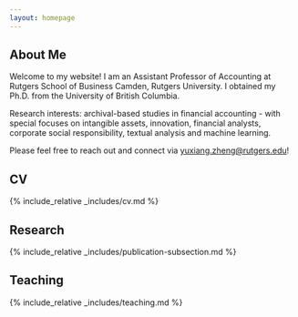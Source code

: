 ```yaml
---
layout: homepage
---
```

## About Me

Welcome to my website! I am an Assistant Professor of Accounting at Rutgers School of Business Camden, Rutgers University. I obtained my Ph.D. from the University of British Columbia.

Research interests: archival-based studies in financial accounting - with special focuses on intangible assets, innovation, financial analysts, corporate social responsibility, textual analysis and machine learning.

Please feel free to reach out and connect via <a href="mailto:yuxiang.zheng@rutgers.edu">yuxiang.zheng@rutgers.edu</a>!

## CV
{% include_relative _includes/cv.md %}

## Research
{% include_relative _includes/publication-subsection.md %}

## Teaching
{% include_relative _includes/teaching.md %}

